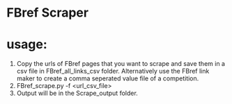 # FBref Scraper
# usage:
1. Copy the urls of FBref pages that you want to scrape and save them in a csv file in FBref_all_links_csv folder. Alternatively use the FBref link maker to create a comma seperated value file of a competition.
2. FBref_scrape.py -f <url_csv_file>
3. Output will be in the Scrape_output folder.
